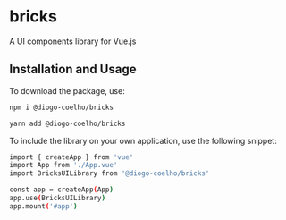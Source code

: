 # bricks
A UI components library for Vue.js

## Installation and Usage

To download the package, use:

``` bash
npm i @diogo-coelho/bricks

yarn add @diogo-coelho/bricks
```

To include the library on your own application, use the following snippet:

``` bash
import { createApp } from 'vue'
import App from './App.vue'
import BricksUILibrary from '@diogo-coelho/bricks'

const app = createApp(App)
app.use(BricksUILibrary)
app.mount('#app')
```
